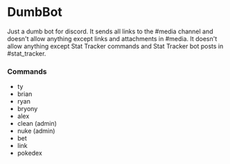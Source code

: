 # DumbBot
Just a dumb bot for discord. It sends all links to the #media channel and doesn't allow anything except links and attachments in #media. It doesn't allow anything except Stat Tracker commands and Stat Tracker bot posts in #stat_tracker.

### Commands
- ty
- brian
- ryan
- bryony
- alex
- clean (admin)
- nuke (admin)
- bet
- link
- pokedex
